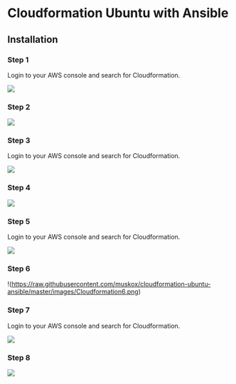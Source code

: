# Cloudformation Ubuntu with Ansible

## Installation

### Step 1

Login to your AWS console and search for Cloudformation.

![](https://raw.githubusercontent.com/muskox/cloudformation-ubuntu-ansible/master/images/Cloudformation1.png)

### Step 2

![](https://raw.githubusercontent.com/muskox/cloudformation-ubuntu-ansible/master/images/Cloudformation2.png)

### Step 3

Login to your AWS console and search for Cloudformation.

![](https://raw.githubusercontent.com/muskox/cloudformation-ubuntu-ansible/master/images/Cloudformation3.png)

### Step 4

![](https://raw.githubusercontent.com/muskox/cloudformation-ubuntu-ansible/master/images/Cloudformation4.png)

### Step 5

Login to your AWS console and search for Cloudformation.

![](https://raw.githubusercontent.com/muskox/cloudformation-ubuntu-ansible/master/images/Cloudformation5.png)

### Step 6

!(https://raw.githubusercontent.com/muskox/cloudformation-ubuntu-ansible/master/images/Cloudformation6.png)

### Step 7

Login to your AWS console and search for Cloudformation.

![](https://raw.githubusercontent.com/muskox/cloudformation-ubuntu-ansible/master/images/Cloudformation7.png)

### Step 8

![](https://raw.githubusercontent.com/muskox/cloudformation-ubuntu-ansible/master/images/Cloudformation8.png)

